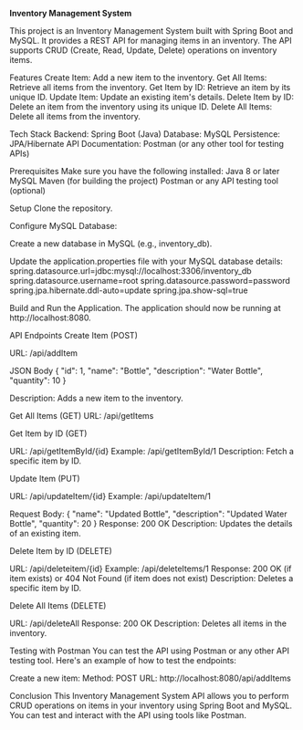 **Inventory Management System**

This project is an Inventory Management System built with Spring Boot and MySQL. It provides a REST API for managing items in an inventory. The API supports CRUD (Create, Read, Update, Delete) operations on inventory items.

Features
Create Item: Add a new item to the inventory.
Get All Items: Retrieve all items from the inventory.
Get Item by ID: Retrieve an item by its unique ID.
Update Item: Update an existing item's details.
Delete Item by ID: Delete an item from the inventory using its unique ID.
Delete All Items: Delete all items from the inventory.

Tech Stack
Backend: Spring Boot (Java)
Database: MySQL
Persistence: JPA/Hibernate
API Documentation: Postman (or any other tool for testing APIs)

Prerequisites
Make sure you have the following installed:
Java 8 or later
MySQL
Maven (for building the project)
Postman or any API testing tool (optional)

Setup
Clone the repository.

Configure MySQL Database:

Create a new database in MySQL (e.g., inventory_db).

Update the application.properties file with your MySQL database details:
spring.datasource.url=jdbc:mysql://localhost:3306/inventory_db
spring.datasource.username=root
spring.datasource.password=password
spring.jpa.hibernate.ddl-auto=update
spring.jpa.show-sql=true

Build and Run the Application.
The application should now be running at http://localhost:8080.

API Endpoints
Create Item (POST)

URL: /api/addItem

JSON Body
{
    "id": 1,
    "name": "Bottle",
    "description": "Water Bottle",
    "quantity": 10
}

Description: Adds a new item to the inventory.


Get All Items (GET)
URL: /api/getItems


Get Item by ID (GET)

URL: /api/getItemById/{id}
Example: /api/getItemById/1
Description: Fetch a specific item by ID.


Update Item (PUT)

URL: /api/updateItem/{id}
Example: /api/updateItem/1

Request Body:
{
    "name": "Updated Bottle",
    "description": "Updated Water Bottle",
    "quantity": 20
}
Response: 200 OK
Description: Updates the details of an existing item.


Delete Item by ID (DELETE)

URL: /api/deleteitem/{id}
Example: /api/deleteItems/1
Response: 200 OK (if item exists) or 404 Not Found (if item does not exist)
Description: Deletes a specific item by ID.


Delete All Items (DELETE)

URL: /api/deleteAll
Response: 200 OK
Description: Deletes all items in the inventory.

Testing with Postman
You can test the API using Postman or any other API testing tool. Here's an example of how to test the endpoints:

Create a new item:
Method: POST
URL: http://localhost:8080/api/addItems

Conclusion
This Inventory Management System API allows you to perform CRUD operations on items in your inventory using Spring Boot and MySQL. You can test and interact with the API using tools like Postman.
